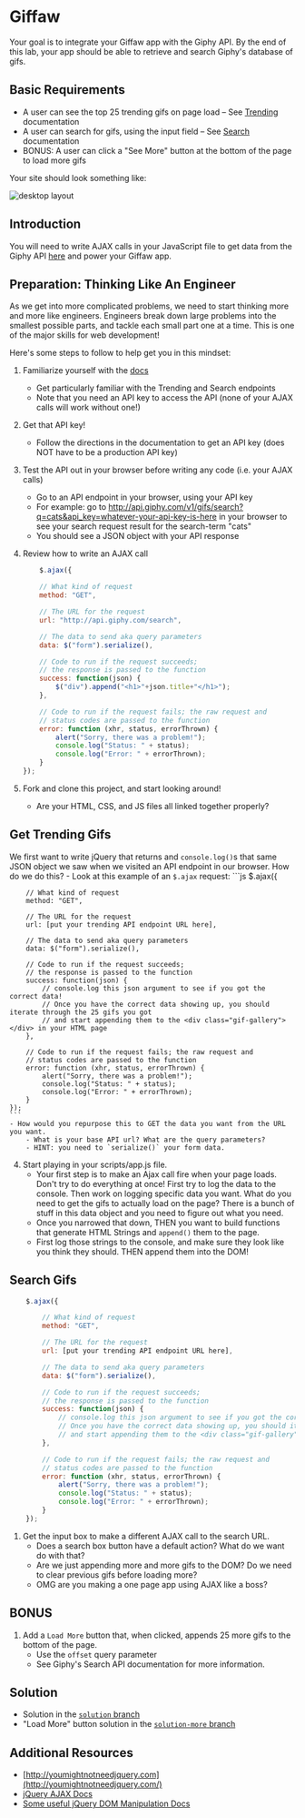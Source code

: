# Giffaw

Your goal is to integrate your Giffaw app with the Giphy API. By the end of this lab, your app should be able to retrieve and search Giphy's database of gifs.

## Basic Requirements

* A user can see the top 25 trending gifs on page load – See [Trending](https://developers.giphy.com/docs/) documentation
* A user can search for gifs, using the input field – See [Search](https://developers.giphy.com/docs/) documentation
* BONUS: A user can click a "See More" button at the bottom of the page to load more gifs

Your site should look something like:

![desktop layout](https://cloud.githubusercontent.com/assets/3010270/13936044/2ffadf60-ef78-11e5-95c5-55b8aefe68d6.png)

## Introduction

You will need to write AJAX calls in your JavaScript file to get data from the Giphy API [here](http://developers.giphy.com/) and power your Giffaw app.

## Preparation: Thinking Like An Engineer

As we get into more complicated problems, we need to start thinking more and more like engineers. Engineers break down large problems into the smallest possible parts, and tackle each small part one at a time. This is one of the major skills for web development!

Here's some steps to follow to help get you in this mindset:

1. Familiarize yourself with the [docs](https://developers.giphy.com/docs/)
	- Get particularly familiar with the Trending and Search endpoints
	- Note that you need an API key to access the API (none of your AJAX calls will work without one!)

1. Get that API key!
	- Follow the directions in the documentation to get an API key (does NOT have to be a production API key)

1. Test the API out in your browser before writing any code (i.e. your AJAX calls)
	- Go to an API endpoint in your browser, using your API key
	- For example: go to http://api.giphy.com/v1/gifs/search?q=cats&api_key=whatever-your-api-key-is-here in your browser to see your search request result for the search-term "cats"
	- You should see a JSON object with your API response

1. Review how to write an AJAX call
	```js
		$.ajax({

		// What kind of request
		method: "GET",

		// The URL for the request
		url: "http://api.giphy.com/search",

		// The data to send aka query parameters
		data: $("form").serialize(),

		// Code to run if the request succeeds;
		// the response is passed to the function
		success: function(json) {
			$("div").append("<h1>"+json.title+"</h1>");
		},

		// Code to run if the request fails; the raw request and
		// status codes are passed to the function
		error: function (xhr, status, errorThrown) {
			alert("Sorry, there was a problem!");
			console.log("Status: " + status);
			console.log("Error: " + errorThrown);
		}
	});
	```

1. Fork and clone this project, and start looking around!
	- Are your HTML, CSS, and JS files all linked together properly?

## Get Trending Gifs

We first want to write jQuery that returns and `console.log()`s that same JSON object we saw when we visited an API endpoint in our browser. How do we do this?
	- Look at this example of an `$.ajax` request:
	```js
	$.ajax({

		// What kind of request
		method: "GET",

		// The URL for the request
		url: [put your trending API endpoint URL here],

		// The data to send aka query parameters
		data: $("form").serialize(),

		// Code to run if the request succeeds;
		// the response is passed to the function
		success: function(json) {
			// console.log this json argument to see if you got the correct data!
			// Once you have the correct data showing up, you should iterate through the 25 gifs you got
			// and start appending them to the <div class="gif-gallery"></div> in your HTML page
		},

		// Code to run if the request fails; the raw request and
		// status codes are passed to the function
		error: function (xhr, status, errorThrown) {
			alert("Sorry, there was a problem!");
			console.log("Status: " + status);
			console.log("Error: " + errorThrown);
		}
	});
	```
	- How would you repurpose this to GET the data you want from the URL you want.
		- What is your base API url? What are the query parameters?
		- HINT: you need to `serialize()` your form data.

4. Start playing in your scripts/app.js file.
	- Your first step is to make an Ajax call fire when your page loads. Don't try to do everything at once! First try to log the data to the console. Then work on logging specific data you want. What do you need to get the gifs to actually load on the page? There is a bunch of stuff in this data object and you need to figure out what you need.
	- Once you narrowed that down, THEN you want to build functions that generate HTML Strings and `append()` them to the page.
	- First log those strings to the console, and make sure they look like you think they should. THEN append them into the DOM!


## Search Gifs

```js
	$.ajax({

		// What kind of request
		method: "GET",

		// The URL for the request
		url: [put your trending API endpoint URL here],

		// The data to send aka query parameters
		data: $("form").serialize(),

		// Code to run if the request succeeds;
		// the response is passed to the function
		success: function(json) {
			// console.log this json argument to see if you got the correct data!
			// Once you have the correct data showing up, you should iterate through the 25 gifs you got
			// and start appending them to the <div class="gif-gallery"></div> in your HTML page
		},

		// Code to run if the request fails; the raw request and
		// status codes are passed to the function
		error: function (xhr, status, errorThrown) {
			alert("Sorry, there was a problem!");
			console.log("Status: " + status);
			console.log("Error: " + errorThrown);
		}
	});
```

1. Get the input box to make a different AJAX call to the search URL.
	- Does a search box button have a default action? What do we want do with that?
	- Are we just appending more and more gifs to the DOM? Do we need to clear previous gifs before loading more?
	- OMG are you making a one page app using AJAX like a boss?

## BONUS
1. Add a `Load More` button that, when clicked, appends 25 more gifs to the bottom of the page.
	- Use the `offset` query parameter 
	- See Giphy's Search API documentation for more information.

## Solution 
- Solution in the [`solution` branch](https://github.com/SF-WDI-LABS/giffaw/tree/solution)
- "Load More" button solution in the [`solution-more` branch](https://github.com/SF-WDI-LABS/giffaw/tree/solution-more)

## Additional Resources

- [http://youmightnotneedjquery.com](http://youmightnotneedjquery.com/)
- [jQuery AJAX Docs](http://api.jquery.com/jquery.ajax/)
- [Some useful jQuery DOM Manipulation Docs](http://api.jquery.com/prepend/)
